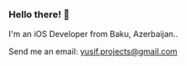 ### Hello there! 🎩

I'm an iOS Developer from Baku, Azerbaijan..

Send me an email: yusif.projects@gmail.com
